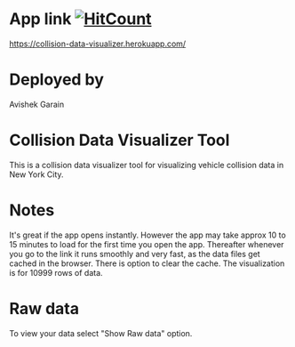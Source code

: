 # App link [![HitCount](http://hits.dwyl.com/garain/collision-data-visualizer-app.svg)](http://hits.dwyl.com/garain/collision-data-visualizer-app)
https://collision-data-visualizer.herokuapp.com/

# Deployed by
Avishek Garain

# Collision Data Visualizer Tool 
This is a collision data visualizer tool for visualizing vehicle collision data in New York City.

# Notes
It's great if the app opens instantly.
However the app may take approx 10 to 15 minutes to load for the first time you open the app. Thereafter whenever you go to the link it runs smoothly and very fast, as the data files get cached in the browser. There is option to clear the cache. The visualization is for 10999 rows of data.

# Raw data
To view your data select "Show Raw data" option.

